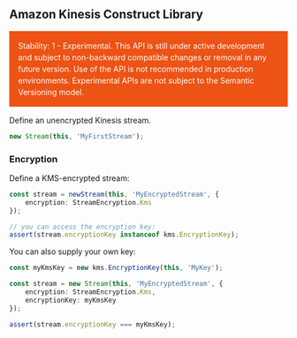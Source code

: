 ## Amazon Kinesis Construct Library
<div class="stability_label"
     style="background-color: #EC5315; color: white !important; margin: 0 0 1rem 0; padding: 1rem; line-height: 1.5;">
  Stability: 1 - Experimental. This API is still under active development and subject to non-backward
  compatible changes or removal in any future version. Use of the API is not recommended in production
  environments. Experimental APIs are not subject to the Semantic Versioning model.
</div>


Define an unencrypted Kinesis stream.

```ts
new Stream(this, 'MyFirstStream');
```

### Encryption

Define a KMS-encrypted stream:

```ts
const stream = newStream(this, 'MyEncryptedStream', {
    encryption: StreamEncryption.Kms
});

// you can access the encryption key:
assert(stream.encryptionKey instanceof kms.EncryptionKey);
```

You can also supply your own key:

```ts
const myKmsKey = new kms.EncryptionKey(this, 'MyKey');

const stream = new Stream(this, 'MyEncryptedStream', {
    encryption: StreamEncryption.Kms,
    encryptionKey: myKmsKey
});

assert(stream.encryptionKey === myKmsKey);
```
